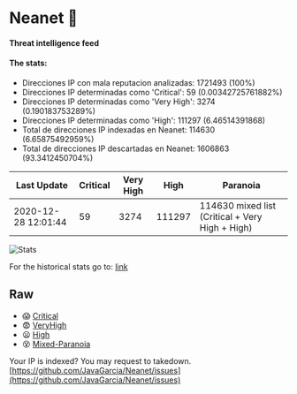 # Neanet :hocho:
#### Threat intelligence feed
#### The stats:

- Direcciones IP con mala reputacion analizadas: 1721493 (100%)
- Direcciones IP determinadas como 'Critical':  59 (0.00342725761882%)
- Direcciones IP determinadas como 'Very High':  3274 (0.190183753289%)
- Direcciones IP determinadas como 'High':  111297 (6.46514391868)
- Total de direcciones IP indexadas en Neanet:  114630 (6.65875492959%)
- Total de direcciones IP descartadas en Neanet:  1606863 (93.3412450704%)

| Last Update | Critical | Very High | High | Paranoia |
| --- | --- | --- | --- | --- |
| 2020-12-28 12:01:44 | 59 | 3274 | 111297 | 114630 mixed list (Critical + Very High + High)|

![Stats](https://docs.google.com/spreadsheets/d/e/2PACX-1vSnaNMIXVabIpDJjufMlzH7poXnshF3mgd8Is1g9ytUEzVsP5my4Trn8f-xkoLLQ38xpL3HtmUexLo6/pubchart?oid=501124687&format=image)

For the historical stats go to: [link](/stats.csv)
## Raw
- :scream: [Critical](https://raw.githubusercontent.com/JavaGarcia/Neanet/master/blacklists/neanet_critical.txt)
- :fearful: [VeryHigh](https://raw.githubusercontent.com/JavaGarcia/Neanet/master/blacklists/neanet_veryHigh.txtt)
- :frowning: [High](https://raw.githubusercontent.com/JavaGarcia/Neanet/master/blacklists/neanet_high.txt)
- :dizzy_face: [Mixed-Paranoia](https://raw.githubusercontent.com/JavaGarcia/Neanet/master/blacklists/neanet_all.txt)


Your IP is indexed? You may request to takedown. [https://github.com/JavaGarcia/Neanet/issues](https://github.com/JavaGarcia/Neanet/issues)




























































































































































































































































































































































































































































































































































































































































































































































































































































































































































































































































































































































































































































































































































































































































































































































































































































































































































































































































































































































































































































































































































































































































































































































































































































































































































































































































































































































































































































































































































































































































































































































































































